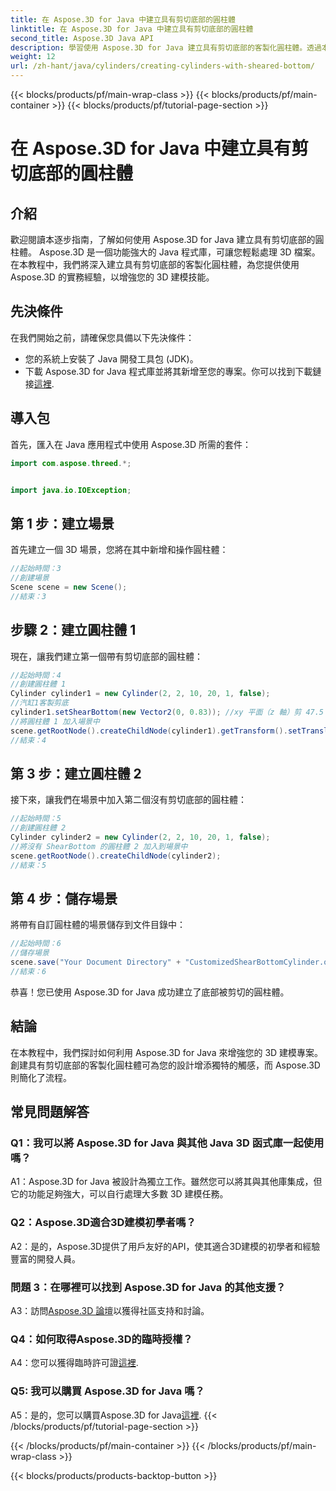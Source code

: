 ```yaml
---
title: 在 Aspose.3D for Java 中建立具有剪切底部的圓柱體
linktitle: 在 Aspose.3D for Java 中建立具有剪切底部的圓柱體
second_title: Aspose.3D Java API
description: 學習使用 Aspose.3D for Java 建立具有剪切底部的客製化圓柱體。透過本逐步指南提升您的 3D 建模技能。
weight: 12
url: /zh-hant/java/cylinders/creating-cylinders-with-sheared-bottom/
---
```


{{< blocks/products/pf/main-wrap-class >}}
{{< blocks/products/pf/main-container >}}
{{< blocks/products/pf/tutorial-page-section >}}

# 在 Aspose.3D for Java 中建立具有剪切底部的圓柱體

## 介紹

歡迎閱讀本逐步指南，了解如何使用 Aspose.3D for Java 建立具有剪切底部的圓柱體。 Aspose.3D 是一個功能強大的 Java 程式庫，可讓您輕鬆處理 3D 檔案。在本教程中，我們將深入建立具有剪切底部的客製化圓柱體，為您提供使用 Aspose.3D 的實務經驗，以增強您的 3D 建模技能。

## 先決條件

在我們開始之前，請確保您具備以下先決條件：
- 您的系統上安裝了 Java 開發工具包 (JDK)。
- 下載 Aspose.3D for Java 程式庫並將其新增至您的專案。你可以找到下載鏈接[這裡](https://releases.aspose.com/3d/java/).

## 導入包

首先，匯入在 Java 應用程式中使用 Aspose.3D 所需的套件：
```java
import com.aspose.threed.*;


import java.io.IOException;
```

## 第 1 步：建立場景

首先建立一個 3D 場景，您將在其中新增和操作圓柱體：
```java
//起始時間：3
//創建場景
Scene scene = new Scene();
//結束：3
```

## 步驟 2：建立圓柱體 1

現在，讓我們建立第一個帶有剪切底部的圓柱體：
```java
//起始時間：4
//創建圓柱體 1
Cylinder cylinder1 = new Cylinder(2, 2, 10, 20, 1, false);
//汽缸1客製剪底
cylinder1.setShearBottom(new Vector2(0, 0.83)); //xy 平面（z 軸）剪 47.5 度
//將圓柱體 1 加入場景中
scene.getRootNode().createChildNode(cylinder1).getTransform().setTranslation(10, 0, 0);
//結束：4
```

## 第 3 步：建立圓柱體 2

接下來，讓我們在場景中加入第二個沒有剪切底部的圓柱體：
```java
//起始時間：5
//創建圓柱體 2
Cylinder cylinder2 = new Cylinder(2, 2, 10, 20, 1, false);
//將沒有 ShearBottom 的圓柱體 2 加入到場景中
scene.getRootNode().createChildNode(cylinder2);
//結束：5
```

## 第 4 步：儲存場景

將帶有自訂圓柱體的場景儲存到文件目錄中：
```java
//起始時間：6
//儲存場景
scene.save("Your Document Directory" + "CustomizedShearBottomCylinder.obj", FileFormat.WAVEFRONTOBJ);
//結束：6
```

恭喜！您已使用 Aspose.3D for Java 成功建立了底部被剪切的圓柱體。

## 結論

在本教程中，我們探討如何利用 Aspose.3D for Java 來增強您的 3D 建模專案。創建具有剪切底部的客製化圓柱體可為您的設計增添獨特的觸感，而 Aspose.3D 則簡化了流程。

## 常見問題解答

### Q1：我可以將 Aspose.3D for Java 與其他 Java 3D 函式庫一起使用嗎？

A1：Aspose.3D for Java 被設計為獨立工作。雖然您可以將其與其他庫集成，但它的功能足夠強大，可以自行處理大多數 3D 建模任務。

### Q2：Aspose.3D適合3D建模初學者嗎？

A2：是的，Aspose.3D提供了用戶友好的API，使其適合3D建模的初學者和經驗豐富的開發人員。

### 問題 3：在哪裡可以找到 Aspose.3D for Java 的其他支援？

 A3：訪問[Aspose.3D 論壇](https://forum.aspose.com/c/3d/18)以獲得社區支持和討論。

### Q4：如何取得Aspose.3D的臨時授權？

 A4：您可以獲得臨時許可證[這裡](https://purchase.aspose.com/temporary-license/).

### Q5: 我可以購買 Aspose.3D for Java 嗎？

 A5：是的，您可以購買Aspose.3D for Java[這裡](https://purchase.aspose.com/buy).
{{< /blocks/products/pf/tutorial-page-section >}}

{{< /blocks/products/pf/main-container >}}
{{< /blocks/products/pf/main-wrap-class >}}

{{< blocks/products/products-backtop-button >}}
